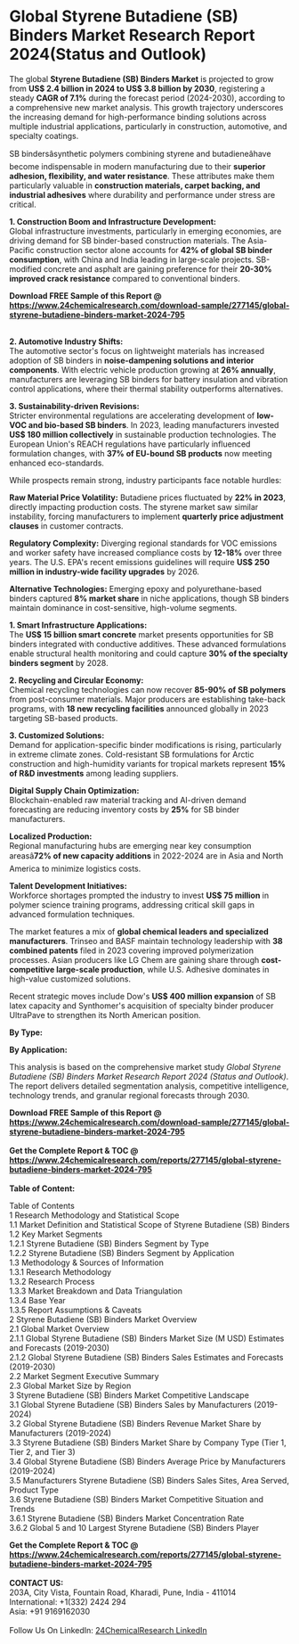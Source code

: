 <h1>Global Styrene Butadiene (SB) Binders Market Research Report 2024(Status and Outlook)</h1><p>The global <strong>Styrene Butadiene (SB) Binders Market</strong> is projected to grow from <strong>US$ 2.4 billion in 2024 to US$ 3.8 billion by 2030</strong>, registering a steady <strong>CAGR of 7.1%</strong> during the forecast period (2024-2030), according to a comprehensive new market analysis. This growth trajectory underscores the increasing demand for high-performance binding solutions across multiple industrial applications, particularly in construction, automotive, and specialty coatings.</p><p>SB bindersâsynthetic polymers combining styrene and butadieneâhave become indispensable in modern manufacturing due to their <strong>superior adhesion, flexibility, and water resistance</strong>. These attributes make them particularly valuable in <strong>construction materials, carpet backing, and industrial adhesives</strong> where durability and performance under stress are critical.</p><p><strong>1. Construction Boom and Infrastructure Development:</strong><br>
Global infrastructure investments, particularly in emerging economies, are driving demand for SB binder-based construction materials. The Asia-Pacific construction sector alone accounts for <strong>42% of global SB binder consumption</strong>, with China and India leading in large-scale projects. SB-modified concrete and asphalt are gaining preference for their <strong>20-30% improved crack resistance</strong> compared to conventional binders.</p><div><b>Download FREE Sample of this Report @ 
            <a href="https://www.24chemicalresearch.com/download-sample/277145/global-styrene-butadiene-binders-market-2024-795">
            https://www.24chemicalresearch.com/download-sample/277145/global-styrene-butadiene-binders-market-2024-795</a></b></div><br><p><strong>2. Automotive Industry Shifts:</strong><br>
The automotive sector's focus on lightweight materials has increased adoption of SB binders in <strong>noise-dampening solutions and interior components</strong>. With electric vehicle production growing at <strong>26% annually</strong>, manufacturers are leveraging SB binders for battery insulation and vibration control applications, where their thermal stability outperforms alternatives.</p><p><strong>3. Sustainability-driven Revisions:</strong><br>
Stricter environmental regulations are accelerating development of <strong>low-VOC and bio-based SB binders</strong>. In 2023, leading manufacturers invested <strong>US$ 180 million collectively</strong> in sustainable production technologies. The European Union's REACH regulations have particularly influenced formulation changes, with <strong>37% of EU-bound SB products</strong> now meeting enhanced eco-standards.</p><p>While prospects remain strong, industry participants face notable hurdles:</p><p><strong>Raw Material Price Volatility:</strong> Butadiene prices fluctuated by <strong>22% in 2023</strong>, directly impacting production costs. The styrene market saw similar instability, forcing manufacturers to implement <strong>quarterly price adjustment clauses</strong> in customer contracts.</p><p><strong>Regulatory Complexity:</strong> Diverging regional standards for VOC emissions and worker safety have increased compliance costs by <strong>12-18%</strong> over three years. The U.S. EPA's recent emissions guidelines will require <strong>US$ 250 million in industry-wide facility upgrades</strong> by 2026.</p><p><strong>Alternative Technologies:</strong> Emerging epoxy and polyurethane-based binders captured <strong>8% market share</strong> in niche applications, though SB binders maintain dominance in cost-sensitive, high-volume segments.</p><p><strong>1. Smart Infrastructure Applications:</strong><br>
The <strong>US$ 15 billion smart concrete</strong> market presents opportunities for SB binders integrated with conductive additives. These advanced formulations enable structural health monitoring and could capture <strong>30% of the specialty binders segment</strong> by 2028.</p><p><strong>2. Recycling and Circular Economy:</strong><br>
Chemical recycling technologies can now recover <strong>85-90% of SB polymers</strong> from post-consumer materials. Major producers are establishing take-back programs, with <strong>18 new recycling facilities</strong> announced globally in 2023 targeting SB-based products.</p><p><strong>3. Customized Solutions:</strong><br>
Demand for application-specific binder modifications is rising, particularly in extreme climate zones. Cold-resistant SB formulations for Arctic construction and high-humidity variants for tropical markets represent <strong>15% of R&amp;D investments</strong> among leading suppliers.</p><p><strong>Digital Supply Chain Optimization:</strong><br>
	Blockchain-enabled raw material tracking and AI-driven demand forecasting are reducing inventory costs by <strong>25%</strong> for SB binder manufacturers.</p><p><strong>Localized Production:</strong><br>
	Regional manufacturing hubs are emerging near key consumption areasâ<strong>72% of new capacity additions</strong> in 2022-2024 are in Asia and North America to minimize logistics costs.</p><p><strong>Talent Development Initiatives:</strong><br>
	Workforce shortages prompted the industry to invest <strong>US$ 75 million</strong> in polymer science training programs, addressing critical skill gaps in advanced formulation techniques.</p><p>The market features a mix of <strong>global chemical leaders and specialized manufacturers</strong>. Trinseo and BASF maintain technology leadership with <strong>38 combined patents</strong> filed in 2023 covering improved polymerization processes. Asian producers like LG Chem are gaining share through <strong>cost-competitive large-scale production</strong>, while U.S. Adhesive dominates in high-value customized solutions.</p><p>Recent strategic moves include Dow's <strong>US$ 400 million expansion</strong> of SB latex capacity and Synthomer's acquisition of specialty binder producer UltraPave to strengthen its North American position.</p><p><strong>By Type:</strong></p><p><strong>By Application:</strong></p><p>This analysis is based on the comprehensive market study <em>Global Styrene Butadiene (SB) Binders Market Research Report 2024 (Status and Outlook)</em>. The report delivers detailed segmentation analysis, competitive intelligence, technology trends, and granular regional forecasts through 2030.</p><div><b>Download FREE Sample of this Report @ 
            <a href="https://www.24chemicalresearch.com/download-sample/277145/global-styrene-butadiene-binders-market-2024-795">
            https://www.24chemicalresearch.com/download-sample/277145/global-styrene-butadiene-binders-market-2024-795</a></b></div><br><div><b>Get the Complete Report & TOC @ 
            <a href="https://www.24chemicalresearch.com/reports/277145/global-styrene-butadiene-binders-market-2024-795">
            https://www.24chemicalresearch.com/reports/277145/global-styrene-butadiene-binders-market-2024-795</a></b></div><br>
            <b>Table of Content:</b><p>Table of Contents<br />
1 Research Methodology and Statistical Scope<br />
1.1 Market Definition and Statistical Scope of Styrene Butadiene (SB) Binders<br />
1.2 Key Market Segments<br />
1.2.1 Styrene Butadiene (SB) Binders Segment by Type<br />
1.2.2 Styrene Butadiene (SB) Binders Segment by Application<br />
1.3 Methodology & Sources of Information<br />
1.3.1 Research Methodology<br />
1.3.2 Research Process<br />
1.3.3 Market Breakdown and Data Triangulation<br />
1.3.4 Base Year<br />
1.3.5 Report Assumptions & Caveats<br />
2 Styrene Butadiene (SB) Binders Market Overview<br />
2.1 Global Market Overview<br />
2.1.1 Global Styrene Butadiene (SB) Binders Market Size (M USD) Estimates and Forecasts (2019-2030)<br />
2.1.2 Global Styrene Butadiene (SB) Binders Sales Estimates and Forecasts (2019-2030)<br />
2.2 Market Segment Executive Summary<br />
2.3 Global Market Size by Region<br />
3 Styrene Butadiene (SB) Binders Market Competitive Landscape<br />
3.1 Global Styrene Butadiene (SB) Binders Sales by Manufacturers (2019-2024)<br />
3.2 Global Styrene Butadiene (SB) Binders Revenue Market Share by Manufacturers (2019-2024)<br />
3.3 Styrene Butadiene (SB) Binders Market Share by Company Type (Tier 1, Tier 2, and Tier 3)<br />
3.4 Global Styrene Butadiene (SB) Binders Average Price by Manufacturers (2019-2024)<br />
3.5 Manufacturers Styrene Butadiene (SB) Binders Sales Sites, Area Served, Product Type<br />
3.6 Styrene Butadiene (SB) Binders Market Competitive Situation and Trends<br />
3.6.1 Styrene Butadiene (SB) Binders Market Concentration Rate<br />
3.6.2 Global 5 and 10 Largest Styrene Butadiene (SB) Binders Player</p><div><b>Get the Complete Report & TOC @ 
            <a href="https://www.24chemicalresearch.com/reports/277145/global-styrene-butadiene-binders-market-2024-795">
            https://www.24chemicalresearch.com/reports/277145/global-styrene-butadiene-binders-market-2024-795</a></b></div><br><b>CONTACT US:</b><br>
            203A, City Vista, Fountain Road, Kharadi, Pune, India - 411014<br>
            International: +1(332) 2424 294<br>
            Asia: +91 9169162030 <br><br>
            Follow Us On LinkedIn: <a href="https://www.linkedin.com/company/24chemicalresearch/">24ChemicalResearch LinkedIn</a>